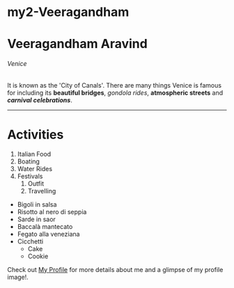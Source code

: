 # my2-Veeragandham
# Veeragandham Aravind
###### Venice 

It is known as the 'City of Canals'. There are many things Venice is famous for including its **beautiful bridges**, _gondola rides_, __atmospheric streets__ and ***carnival celebrations***.

***

# Activities

1. Italian Food
2. Boating
3. Water Rides
4. Festivals
    1. Outfit 
    2. Travelling 

* Bigoli in salsa
* Risotto al nero di seppia
* Sarde in saor
* Baccalà mantecato
* Fegato alla veneziana
* Cicchetti
    * Cake
    * Cookie

Check out [My Profile](MyStats.md) for more details about me and a glimpse of my profile image!.